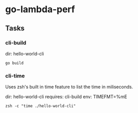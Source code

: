 # go-lambda-perf

## Tasks

### cli-build

dir: hello-world-cli

```
go build
```

### cli-time

Uses zsh's built in time feature to list the time in miliseconds.

dir: hello-world-cli
requires: cli-build
env: TIMEFMT=%mE

```
zsh -c "time ./hello-world-cli"
```
